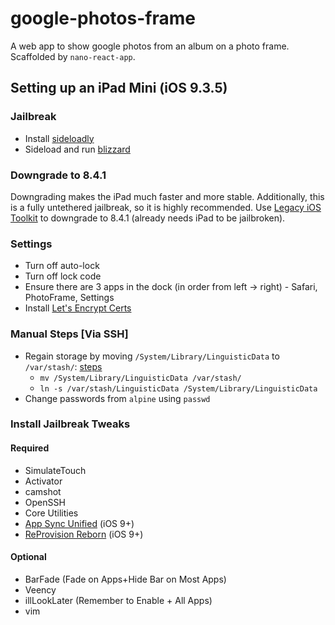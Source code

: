 # google-photos-frame

A web app to show google photos from an album on a photo frame.
Scaffolded by `nano-react-app`.

## Setting up an iPad Mini (iOS 9.3.5)

### Jailbreak

- Install [sideloadly](https://sideloadly.io/)
- Sideload and run [blizzard](https://github.com/GeoSn0w/Blizzard-Jailbreak-9/releases)

### Downgrade to 8.4.1

Downgrading makes the iPad much faster and more stable. Additionally, this is a fully untethered jailbreak, so it is highly recommended.
Use [Legacy iOS Toolkit](https://github.com/LukeZGD/Legacy-iOS-Kit) to downgrade to 8.4.1 (already needs iPad to be jailbroken).

### Settings

- Turn off auto-lock
- Turn off lock code
- Ensure there are 3 apps in the dock (in order from left -> right) - Safari, PhotoFrame, Settings
- Install [Let's Encrypt Certs](https://cydia.invoxiplaygames.uk/certificates/)

### Manual Steps [Via SSH]

- Regain storage by moving `/System/Library/LinguisticData` to `/var/stash/`: [steps](https://www.reddit.com/r/jailbreak/comments/5xtdt6/tutorial_discussion_solve_and_fix_100_full_system/)
  - `mv /System/Library/LinguisticData /var/stash/`
  - `ln -s /var/stash/LinguisticData /System/Library/LinguisticData`
- Change passwords from `alpine` using `passwd`

### Install Jailbreak Tweaks

#### Required

- SimulateTouch
- Activator
- camshot
- OpenSSH
- Core Utilities
- [App Sync Unified](http://cydia.akemi.ai) (iOS 9+)
- [ReProvision Reborn](https://repo.satoh.dev) (iOS 9+)

#### Optional

- BarFade (Fade on Apps+Hide Bar on Most Apps)
- Veency
- illLookLater (Remember to Enable + All Apps)
- vim
